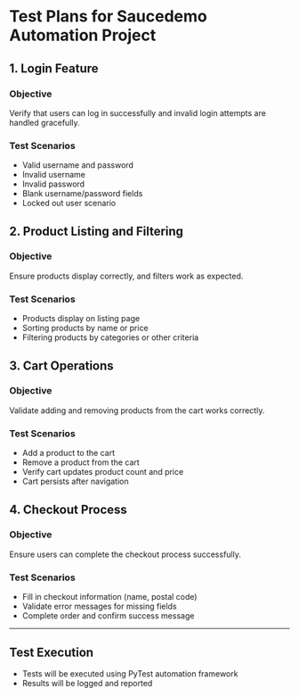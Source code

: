 # Test Plans for Saucedemo Automation Project

## 1. Login Feature

### Objective
Verify that users can log in successfully and invalid login attempts are handled gracefully.

### Test Scenarios
- Valid username and password  
- Invalid username  
- Invalid password  
- Blank username/password fields  
- Locked out user scenario

## 2. Product Listing and Filtering

### Objective
Ensure products display correctly, and filters work as expected.

### Test Scenarios
- Products display on listing page  
- Sorting products by name or price  
- Filtering products by categories or other criteria

## 3. Cart Operations

### Objective
Validate adding and removing products from the cart works correctly.

### Test Scenarios
- Add a product to the cart  
- Remove a product from the cart  
- Verify cart updates product count and price  
- Cart persists after navigation

## 4. Checkout Process

### Objective
Ensure users can complete the checkout process successfully.

### Test Scenarios
- Fill in checkout information (name, postal code)  
- Validate error messages for missing fields  
- Complete order and confirm success message

---

## Test Execution

- Tests will be executed using PyTest automation framework  
- Results will be logged and reported

